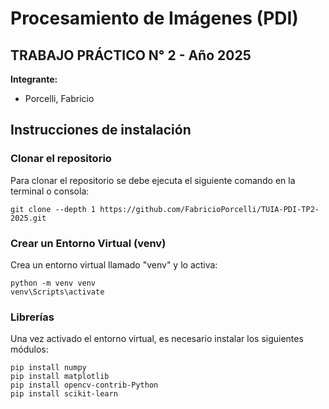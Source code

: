 # Procesamiento de Imágenes (PDI)
## TRABAJO PRÁCTICO N° 2 - Año 2025

**Integrante:**
- Porcelli, Fabricio

## Instrucciones de instalación
### Clonar el repositorio
Para clonar el repositorio se debe ejecuta el siguiente comando en la terminal o consola:

```
git clone --depth 1 https://github.com/FabricioPorcelli/TUIA-PDI-TP2-2025.git
```
### Crear un Entorno Virtual (venv)
Crea un entorno virtual llamado "venv" y lo activa:

```
python -m venv venv
venv\Scripts\activate 
```

### Librerías
Una vez activado el entorno virtual, es necesario instalar los siguientes módulos:

```
pip install numpy 
pip install matplotlib 
pip install opencv-contrib-Python
pip install scikit-learn
```